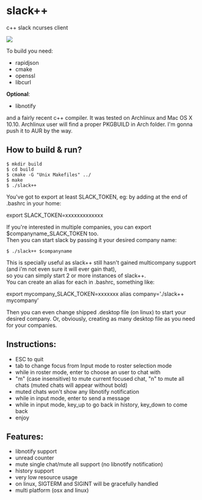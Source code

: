 # slack++
c++ slack ncurses client


![](https://github.com/ga2arch/slack/raw/master/slack++.png)


To build you need:

* rapidjson
* cmake
* openssl
* libcurl

**Optional**:

* libnotify

and a fairly recent c++ compiler.
It was tested on Archlinux and Mac OS X 10.10.
Archlinux user will find a proper PKGBUILD in Arch folder.
I'm gonna push it to AUR by the way.

## How to build & run?

    $ mkdir build
    $ cd build
    $ cmake -G "Unix Makefiles" ../
    $ make
    $ ./slack++

You've got to export at least SLACK_TOKEN, eg: by adding at the end of .bashrc in your home:  

export SLACK_TOKEN=xxxxxxxxxxxxx

If you're interested in multiple companies, you can export $companyname_SLACK_TOKEN too.  
Then you can start slack by passing it your desired company name:  

    $ ./slack++ $companyname
    
This is specially useful as slack++ still hasn't gained multicompany support (and i'm not even sure it will ever gain that),  
so you can simply start 2 or more instances of slack++.  
You can create an alias for each in .bashrc, something like:  

export mycompany_SLACK_TOKEN=xxxxxxx
alias company='./slack++ mycompany'
  
Then you can even change shipped .desktop file (on linux) to start your desired company. Or, obviously, creating as many desktop file as you need for your companies.  

## Instructions:

* ESC to quit
* tab to change focus from Input mode to roster selection mode
* while in roster mode, enter to choose an user to chat with
* "m" (case insensitive) to mute current focused chat, "n" to mute all chats (muted chats will appear without bold)
* muted chats won't show any libnotify notification
* while in input mode, enter to send a message
* while in input mode, key_up to go back in history, key_down to come back
* enjoy

## Features:

* libnotify support
* unread counter
* mute single chat/mute all support (no libnotify notification)
* history support
* very low resource usage
* on linux, SIGTERM and SIGINT will be gracefully handled
* multi platform (osx and linux)

